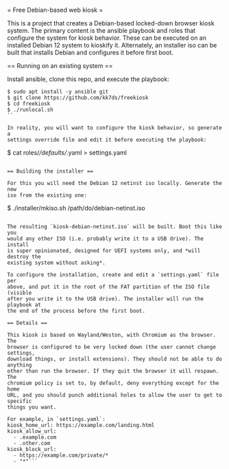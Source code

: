 = Free Debian-based web kiosk =

This is a project that creates a Debian-based locked-down browser kiosk
system. The primary content is the ansible playbook and roles that configure
the system for kiosk behavior. These can be executed on an installed Debian 12
system to kioskify it. Alternately, an installer iso can be built that installs
Debian and configures it before first boot.

== Running on an existing system ==

Install ansible, clone this repo, and execute the playbook:
```
$ sudo apt install -y ansible git
$ git clone https://github.com/kk7ds/freekiosk
$ cd freekiosk
$ ./runlocal.sh 
``

In reality, you will want to configure the kiosk behavior, so generate a
settings override file and edit it before executing the playbook:
```
$ cat roles/*/defaults/*.yaml > settings.yaml
```

== Building the installer ==

For this you will need the Debian 12 netinst iso locally. Generate the new
iso from the existing one:
```
$ ./installer/mkiso.sh /path/do/debian-netinst.iso
```

The resulting `kiosk-debian-netinst.iso` will be built. Boot this like you
would any other ISO (i.e. probably write it to a USB drive). The install
is super opinionated, designed for UEFI systems only, and *will destroy the
existing system without asking*.

To configure the installation, create and edit a `settings.yaml` file per
above, and put it in the root of the FAT partition of the ISO file (visible
after you write it to the USB drive). The installer will run the playbook at
the end of the process before the first boot.

== Details ==

This kiosk is based on Wayland/Weston, with Chromium as the browser. The
browser is configured to be very locked down (the user cannot change settings,
download things, or install extensions). They should not be able to do anything
other than run the browser. If they quit the browser it will respawn. The
chromium policy is set to, by default, deny everything except for the home
URL, and you should punch additional holes to allow the user to get to specific
things you want.

For example, in `settings.yaml`:
kiosk_home_url: https://example.com/landing.html
kiosk_allow_url:
  - .example.com
  - .other.com
kiosk_block_url:
  - https://example.com/private/*
  - "*"```
```

